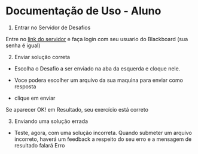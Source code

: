 # Documentação de Uso - Aluno

1. Entrar no Servidor de Desafios

Entre no [link do servidor](https://insper.blackboard.com/) e faça login com seu usuario do Blackboard (sua senha é igual)

2. Enviar solução correta

- Escolha o Desafio a ser enviado na aba da esquerda e cloque nele. 

- Voce podera escolher um arquivo da sua maquina para enviar como resposta

- clique em enviar

Se aparecer OK! em Resultado, seu exercício está correto

3. Enviando uma solução errada

- Teste, agora, com uma solução incorreta. Quando submeter um arquivo incorreto, haverá um feedback a respeito do seu erro e a mensagem de resultado falará Erro